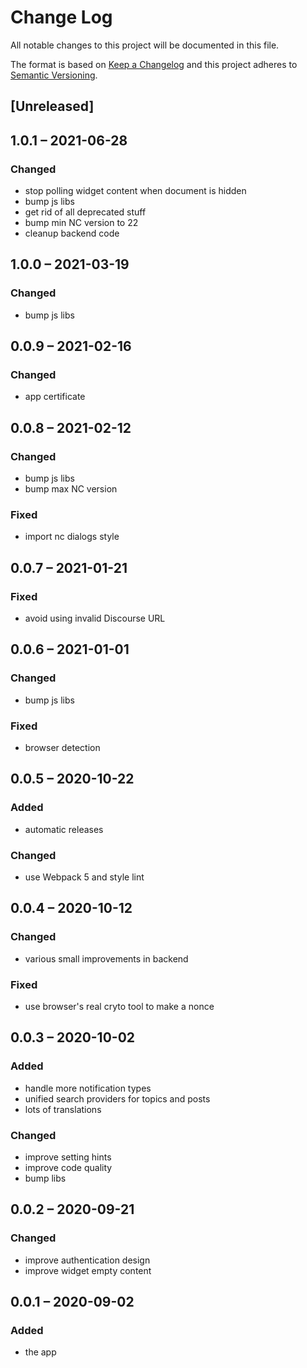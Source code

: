 # Change Log
All notable changes to this project will be documented in this file.

The format is based on [Keep a Changelog](http://keepachangelog.com/)
and this project adheres to [Semantic Versioning](http://semver.org/).

## [Unreleased]

## 1.0.1 – 2021-06-28
### Changed
- stop polling widget content when document is hidden
- bump js libs
- get rid of all deprecated stuff
- bump min NC version to 22
- cleanup backend code

## 1.0.0 – 2021-03-19
### Changed
- bump js libs

## 0.0.9 – 2021-02-16
### Changed
- app certificate

## 0.0.8 – 2021-02-12
### Changed
- bump js libs
- bump max NC version

### Fixed
- import nc dialogs style

## 0.0.7 – 2021-01-21
### Fixed
- avoid using invalid Discourse URL

## 0.0.6 – 2021-01-01
### Changed
- bump js libs

### Fixed
- browser detection

## 0.0.5 – 2020-10-22
### Added
- automatic releases

### Changed
- use Webpack 5 and style lint

## 0.0.4 – 2020-10-12
### Changed
- various small improvements in backend

### Fixed
- use browser's real cryto tool to make a nonce

## 0.0.3 – 2020-10-02
### Added
- handle more notification types
- unified search providers for topics and posts
- lots of translations

### Changed
- improve setting hints
- improve code quality
- bump libs

## 0.0.2 – 2020-09-21
### Changed
* improve authentication design
* improve widget empty content

## 0.0.1 – 2020-09-02
### Added
* the app
